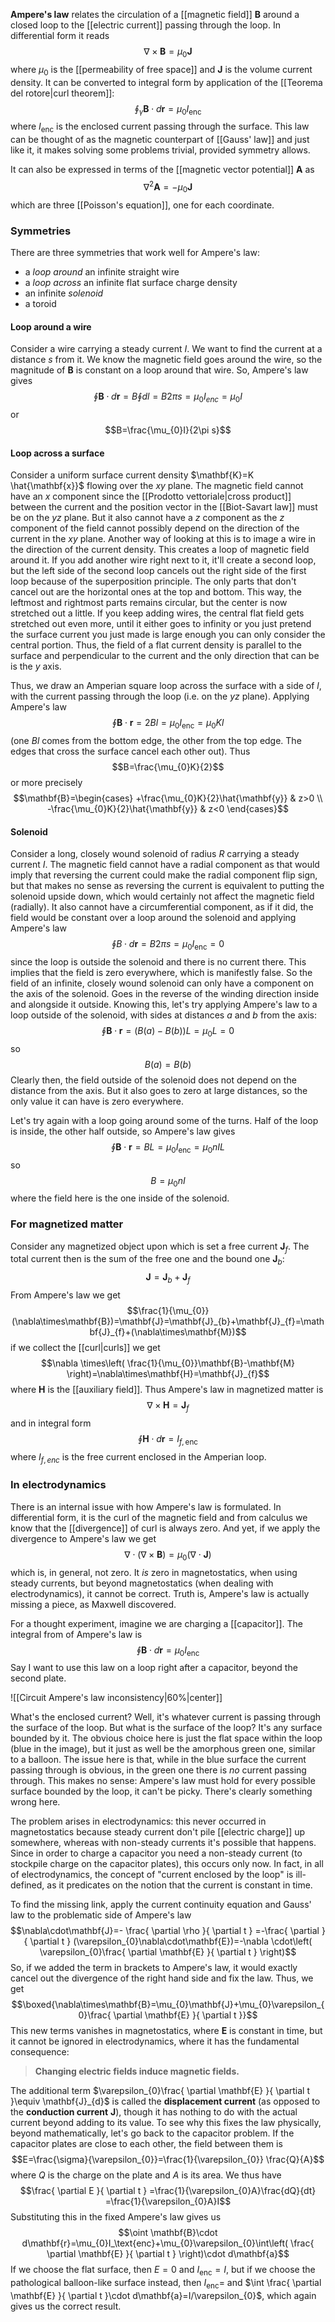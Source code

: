 **Ampere's law** relates the circulation of a [[magnetic field]] $\mathbf{B}$ around a closed loop to the [[electric current]] passing through the loop. In differential form it reads
$$\nabla\times\mathbf{B}=\mu_{0}\mathbf{J}$$
where $\mu_{0}$ is the [[permeability of free space]] and $\mathbf{J}$ is the volume current density. It can be converted to integral form by application of the [[Teorema del rotore|curl theorem]]:
$$\oint_{\gamma} \mathbf{B}\cdot d\mathbf{r}=\mu_{0}I_\text{enc}$$
where $I_\text{enc}$ is the enclosed current passing through the surface. This law can be thought of as the magnetic counterpart of [[Gauss' law]] and just like it, it makes solving some problems trivial, provided symmetry allows.

It can also be expressed in terms of the [[magnetic vector potential]] $\mathbf{A}$ as
$$\nabla ^{2}\mathbf{A}=-\mu_{0}\mathbf{J}$$
which are three [[Poisson's equation]], one for each coordinate.
### Symmetries
There are three symmetries that work well for Ampere's law:
- a *loop around* an infinite straight wire
- a *loop across* an infinite flat surface charge density
- an infinite *solenoid*
- a toroid
#### Loop around a wire
Consider a wire carrying a steady current $I$. We want to find the current at a distance $s$ from it. We know the magnetic field goes around the wire, so the magnitude of $\mathbf{B}$ is constant on a loop around that wire. So, Ampere's law gives
$$\oint \mathbf{B}\cdot d\mathbf{r}=B\oint dl=B 2\pi s=\mu_{0}I_{enc}=\mu_{0}I$$
or
$$B=\frac{\mu_{0}I}{2\pi s}$$
#### Loop across a surface
Consider a uniform surface current density $\mathbf{K}=K \hat{\mathbf{x}}$ flowing over the $xy$ plane. The magnetic field cannot have an $x$ component since the [[Prodotto vettoriale|cross product]] between the current and the position vector in the [[Biot-Savart law]] must be on the $yz$ plane. But it also cannot have a $z$ component as the $z$ component of the field cannot possibly depend on the direction of the current in the $xy$ plane. Another way of looking at this is to image a wire in the direction of the current density. This creates a loop of magnetic field around it. If you add another wire right next to it, it'll create a second loop, but the left side of the second loop cancels out the right side of the first loop because of the superposition principle. The only parts that don't cancel out are the horizontal ones at the top and bottom. This way, the leftmost and rightmost parts remains circular, but the center is now stretched out a little. If you keep adding wires, the central flat field gets stretched out even more, until it either goes to infinity or you just pretend the surface current you just made is large enough you can only consider the central portion. Thus, the field of a flat current density is parallel to the surface and perpendicular to the current and the only direction that can be is the $y$ axis.

Thus, we draw an Amperian square loop across the surface with a side of $l$, with the current passing through the loop (i.e. on the $yz$ plane). Applying Ampere's law
$$\oint \mathbf{B}\cdot \mathbf{r}=2Bl=\mu_{0}I_\text{enc}=\mu_{0}Kl$$
(one $Bl$ comes from the bottom edge, the other from the top edge. The edges that cross the surface cancel each other out). Thus
$$B=\frac{\mu_{0}K}{2}$$
or more precisely
$$\mathbf{B}=\begin{cases}
+\frac{\mu_{0}K}{2}\hat{\mathbf{y}} & z>0 \\
-\frac{\mu_{0}K}{2}\hat{\mathbf{y}} & z<0
\end{cases}$$
#### Solenoid
Consider a long, closely wound solenoid of radius $R$ carrying a steady current $I$. The magnetic field cannot have a radial component as that would imply that reversing the current could make the radial component flip sign, but that makes no sense as reversing the current is equivalent to putting the solenoid upside down, which would certainly not affect the magnetic field (radially). It also cannot have a circumferential component, as if it did, the field would be constant over a loop around the solenoid and applying Ampere's law
$$\oint B\cdot d\mathbf{r}=B2\pi s=\mu_{0}I_\text{enc}=0$$
since the loop is outside the solenoid and there is no current there. This implies that the field is zero everywhere, which is manifestly false. So the field of an infinite, closely wound solenoid can only have a component on the axis of the solenoid. Goes in the reverse of the winding direction inside and alongside it outside. Knowing this, let's try applying Ampere's law to a loop outside of the solenoid, with sides at distances $a$ and $b$ from the axis:
$$\oint \mathbf{B}\cdot \mathbf{r}=(B(a)-B(b))L=\mu_{0}L=0$$
so
$$B(a)=B(b)$$
Clearly then, the field outside of the solenoid does not depend on the distance from the axis. But it also goes to zero at large distances, so the only value it can have is zero everywhere.

Let's try again with a loop going around some of the turns. Half of the loop is inside, the other half outside, so Ampere's law gives
$$\oint \mathbf{B}\cdot \mathbf{r}=BL=\mu_{0}I_\text{enc}=\mu_{0}nIL$$
so
$$B=\mu_{0}nI$$
where the field here is the one inside of the solenoid.
### For magnetized matter
Consider any magnetized object upon which is set a free current $\mathbf{J}_{f}$. The total current then is the sum of the free one and the bound one $\mathbf{J}_{b}$:
$$\mathbf{J}=\mathbf{J}_{b}+\mathbf{J}_{f}$$
From Ampere's law we get
$$\frac{1}{\mu_{0}}(\nabla\times\mathbf{B})=\mathbf{J}=\mathbf{J}_{b}+\mathbf{J}_{f}=\mathbf{J}_{f}+(\nabla\times\mathbf{M})$$
if we collect the [[curl|curls]] we get
$$\nabla \times\left( \frac{1}{\mu_{0}}\mathbf{B}-\mathbf{M} \right)=\nabla\times\mathbf{H}=\mathbf{J}_{f}$$
where $\mathbf{H}$ is the [[auxiliary field]]. Thus Ampere's law in magnetized matter is
$$\nabla\times\mathbf{H}=\mathbf{J}_{f}$$
and in integral form
$$\oint \mathbf{H}\cdot d\mathbf{r}=I_{f,\text{enc}}$$
where $I_{f,enc}$ is the free current enclosed in the Amperian loop.
### In electrodynamics
There is an internal issue with how Ampere's law is formulated. In differential form, it is the curl of the magnetic field and from calculus we know that the [[divergence]] of curl is always zero. And yet, if we apply the divergence to Ampere's law we get
$$\nabla\cdot(\nabla\times\mathbf{B})=\mu_{0}(\nabla\cdot\mathbf{J})$$
which is, in general, not zero. It *is* zero in magnetostatics, when using steady currents, but beyond magnetostatics (when dealing with electrodynamics), it cannot be correct. Truth is, Ampere's law is actually missing a piece, as Maxwell discovered.

For a thought experiment, imagine we are charging a [[capacitor]]. The integral from of Ampere's law is
$$\oint \mathbf{B}\cdot d\mathbf{r}=\mu_{0}I_\text{enc}$$
Say I want to use this law on a loop right after a capacitor, beyond the second plate.

![[Circuit Ampere's law inconsistency|60%|center]]

What's the enclosed current? Well, it's whatever current is passing through the surface of the loop. But what is the surface of the loop? It's any surface bounded by it. The obvious choice here is just the flat space within the loop (blue in the image), but it just as well be the amorphous green one, similar to a balloon. The issue here is that, while in the blue surface the current passing through is obvious, in the green one there is *no* current passing through. This makes no sense: Ampere's law must hold for every possible surface bounded by the loop, it can't be picky. There's clearly something wrong here.

The problem arises in electrodynamics: this never occurred in magnetostatics because steady current don't pile [[electric charge]] up somewhere, whereas with non-steady currents it's possible that happens. Since in order to charge a capacitor you need a non-steady current (to stockpile charge on the capacitor plates), this occurs only now. In fact, in all of electrodynamics, the concept of "current enclosed by the loop" is ill-defined, as it predicates on the notion that the current is constant in time.

To find the missing link, apply the current continuity equation and Gauss' law to the problematic side of Ampere's law
$$\nabla\cdot\mathbf{J}=- \frac{ \partial \rho }{ \partial t } =-\frac{ \partial  }{ \partial t } (\varepsilon_{0}\nabla\cdot\mathbf{E})=-\nabla \cdot\left( \varepsilon_{0}\frac{ \partial \mathbf{E} }{ \partial t }  \right)$$
So, if we added the term in brackets to Ampere's law, it would exactly cancel out the divergence of the right hand side and fix the law. Thus, we get
$$\boxed{\nabla\times\mathbf{B}=\mu_{0}\mathbf{J}+\mu_{0}\varepsilon_{0}\frac{ \partial \mathbf{E} }{ \partial t }}$$
This new terms vanishes in magnetostatics, where $\mathbf{E}$ is constant in time, but it cannot be ignored in electrodynamics, where it has the fundamental consequence:

> **Changing electric fields induce magnetic fields.**

The additional term $\varepsilon_{0}\frac{ \partial \mathbf{E} }{ \partial t }\equiv \mathbf{J}_{d}$ is called the **displacement current** (as opposed to the **conduction current** $\mathbf{J}$), though it has nothing to do with the actual current beyond adding to its value. To see why this fixes the law physically, beyond mathematically, let's go back to the capacitor problem. If the capacitor plates are close to each other, the field between them is
$$E=\frac{\sigma}{\varepsilon_{0}}=\frac{1}{\varepsilon_{0}} \frac{Q}{A}$$
where $Q$ is the charge on the plate and $A$ is its area. We thus have
$$\frac{ \partial E }{ \partial t } =\frac{1}{\varepsilon_{0}A}\frac{dQ}{dt} =\frac{1}{\varepsilon_{0}A}I$$
Substituting this in the fixed Ampere's law gives us
$$\oint \mathbf{B}\cdot d\mathbf{r}=\mu_{0}I_\text{enc}+\mu_{0}\varepsilon_{0}\int\left( \frac{ \partial \mathbf{E} }{ \partial t }  \right)\cdot d\mathbf{a}$$
If we choose the flat surface, then $E=0$ and $I_\text{enc}=I$, but if we choose the pathological balloon-like surface instead, then $I_\text{enc}=$ and $\int \frac{ \partial \mathbf{E} }{ \partial t }\cdot d\mathbf{a}=I/\varepsilon_{0}$, which again gives us the correct result.